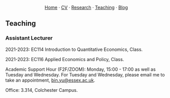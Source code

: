 <p align="center">
  <a href="https://binyueconomics.github.io/">Home</a>
  ·
  <a href="https://binyueconomics.github.io/CV">CV</a>
  ·
  <a href="https://binyueconomics.github.io/research">Research</a>
  ·
  <a href="https://binyueconomics.github.io/teaching">Teaching</a>
  ·
  <a href="https://binyueconomics.github.io/blog">Blog</a>
</p>

## Teaching

### Assistant Lecturer

2021-2023: EC114 Introduction to Quantitative Economics, Class.

2021-2023: EC116 Applied Economics and Policy, Class.

Academic Support Hour (F2F/ZOOM): Monday, 15:00 - 17:00  as well as Tuesday and Wednesday. For Tuesday and Wednesday, please email me to take an appointment, <bin.yu@essex.ac.uk>.

Office: 3.314, Colchester Campus.

